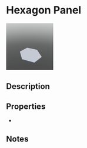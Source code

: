 # Hexagon Panel

![Hexagon Panel](../Cropped_Blocks/Building_Blocks/Hexagon_Panel.png)

## Description
<!-- Write a description for this block -->

## Properties
- <!-- List block properties here -->

## Notes
<!-- Any extra notes -->
